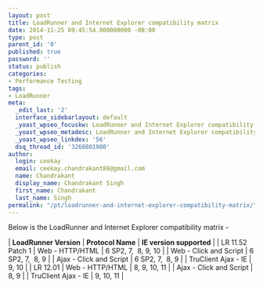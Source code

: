 ```yaml
---
layout: post
title: LoadRunner and Internet Explorer compatibility matrix
date: 2014-11-25 09:45:54.000000000 -08:00
type: post
parent_id: '0'
published: true
password: ''
status: publish
categories:
- Performance Testing
tags:
- LoadRunner
meta:
  _edit_last: '2'
  interface_sidebarlayout: default
  _yoast_wpseo_focuskw: LoadRunner and Internet Explorer compatibility matrix
  _yoast_wpseo_metadesc: LoadRunner and Internet Explorer compatibility matrix
  _yoast_wpseo_linkdex: '56'
  dsq_thread_id: '3260801980'
author:
  login: ceekay
  email: ceekay.chandrakant88@gmail.com
  name: Chandrakant
  display_name: Chandrakant Singh
  first_name: Chandrakant
  last_name: Singh
permalink: "/pt/loadrunner-and-internet-explorer-compatibility-matrix/"
---
```

Below&nbsp;is the&nbsp;LoadRunner and Internet Explorer compatibility matrix -

| **LoadRunner Version** | **Protocol Name** | **IE version supported** |
| LR 11.52 Patch 1 | Web - HTTP/HTML | 6 SP2, 7,&nbsp; 8, 9, 10 |
| Web - Click and Script | 6 SP2, 7,&nbsp; 8, 9 |
| Ajax - Click and Script | 6 SP2, 7,&nbsp; 8, 9 |
| TruClient Ajax - IE | 9, 10 |
| LR 12.01 | Web - HTTP/HTML | 8, 9, 10, 11 |
| Ajax - Click and Script | 8, 9 |
| TruClient Ajax - IE | 9, 10, 11 |

